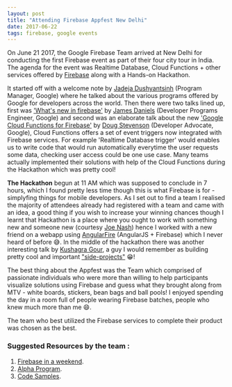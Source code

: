 ```yaml
---
layout: post
title: "Attending Firebase Appfest New Delhi"
date: 2017-06-22
tags: firebase, google events
---
```


On June 21 2017, the Google Firebase Team arrived at New Delhi 
for conducting the first Firebase event as part of their four city tour in India. The agenda for the event was Realtime 
Database, Cloud Functions + other 
services offered by [Firebase](https://firebase.google.com/) along with a Hands-on Hackathon. 

It started off with a welcome note by 
[Jadeja Dushyantsinh](https://twitter.com/JadejaDA) (Program Manager, Google) where he talked about the 
various programs offered by Google for developers across the world. Then there were two talks lined up, first was 
['What's new in firebase'](https://www.youtube.com/watch?v=m7a26ymUu2U)
by [James Daniels](https://twitter.com/jamesuriah) (Developer Programs Engineer, Google) and second was an elaborate 
talk about the new ['Google Cloud Functions for Firebase'](https://firebase.google.com/docs/functions/) by 
[Doug Stevenson](https://twitter.com/CodingDoug) (Developer Advocate, Google), Cloud Functions offers a set of
event triggers now integrated with Firebase services. For example 'Realtime Database trigger' would enables us to write code
 that would run automatically everytime the user requests some data, checking user access could be one use case. Many teams 
 actually implemented their solutions with help of the Cloud Functions during the Hackathon which was pretty cool!
 
 <b>The Hackathon</b> begun at 11 AM which was supposed to conclude in 7 hours, which I found pretty less time though this is 
 what Firebase is for - simplyfing things for mobile developers. As I set out to find a team I realised the majority of attendees already had registered with a team and came 
 with an idea, a good thing if you wish to increase your winning chances though I learnt that Hackathon is a place
 where you ought to work with something new and someone new (courtesy [Joe Nash](https://twitter.com/jna_sh/)) hence I worked 
 with a new friend on
 a webapp using [AngularFire](https://www.firebase.com/docs/web/libraries/angular/api.html) (AngularJS + Firebase) which I never heard of before :sweat_smile:.
 In the middle of the hackathon there was another interesting talk by [Kushagra Gour](https://twitter.com/chinchang457),
 a guy I would remember as building pretty cool and important ["side-projects"](https://github.com/chinchang) :grin:!
 
 The best thing about the Appfest was the Team which comprised of passionate individuals who were more than willing to help participants visualize solutions 
 using Firebase and guess what they brought along from MTV - white boards, stickers, bean bags and ball pools!
I enjoyed spending the day in a room full of people wearing Firebase batches, people who knew much more than me :smile:.

The team who best utilized the Firebase services to complete their product was chosen as the best.

### Suggested Resources by the team :

1. [Firebase in a weekend](https://www.udacity.com/course/firebase-in-a-weekend-by-google-android--ud0352).
2. [Alpha Program](https://services.google.com/fb/forms/firebasealphaprogram/).
3. [Code Samples](https://github.com/firebase).

 
 
 
